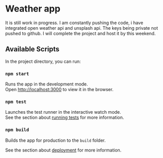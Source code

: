# Weather app
It is still work in progress. I am constantly pushing the code, i have integrated open weather api and unsplash api. The keys being private not pushed to github. I will complete the project and host it by this weekend.

## Available Scripts

In the project directory, you can run:

### `npm start`

Runs the app in the development mode.<br />
Open [http://localhost:3000](http://localhost:3000) to view it in the browser.



### `npm test`

Launches the test runner in the interactive watch mode.<br />
See the section about [running tests](https://facebook.github.io/create-react-app/docs/running-tests) for more information.

### `npm build`

Builds the app for production to the `build` folder.

See the section about [deployment](https://facebook.github.io/create-react-app/docs/deployment) for more information.
